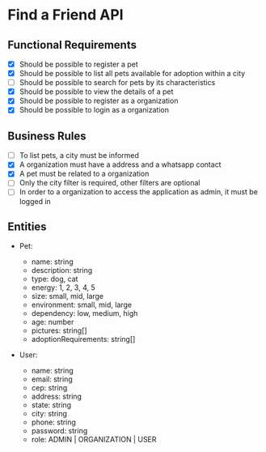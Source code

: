 # Find a Friend API

## Functional Requirements

- [x] Should be possible to register a pet
- [x] Should be possible to list all pets available for adoption within a city
- [ ] Should be possible to search for pets by its characteristics
- [x] Should be possible to view the details of a pet
- [x] Should be possible to register as a organization
- [x] Should be possible to login as a organization

## Business Rules

- [ ] To list pets, a city must be informed
- [x] A organization must have a address and a whatsapp contact
- [x] A pet must be related to a organization
- [ ] Only the city filter is required, other filters are optional
- [ ] In order to a organization to access the application as admin, it must be logged in

## Entities
- Pet:
  - name: string
  - description: string
  - type: dog, cat
  - energy: 1, 2, 3, 4, 5
  - size: small, mid, large
  - environment: small, mid, large
  - dependency: low, medium, high
  - age: number
  - pictures: string[]
  - adoptionRequirements: string[]

- User:
  - name: string
  - email: string
  - cep: string
  - address: string
  - state: string
  - city: string
  - phone: string
  - password: string
  - role: ADMIN | ORGANIZATION | USER